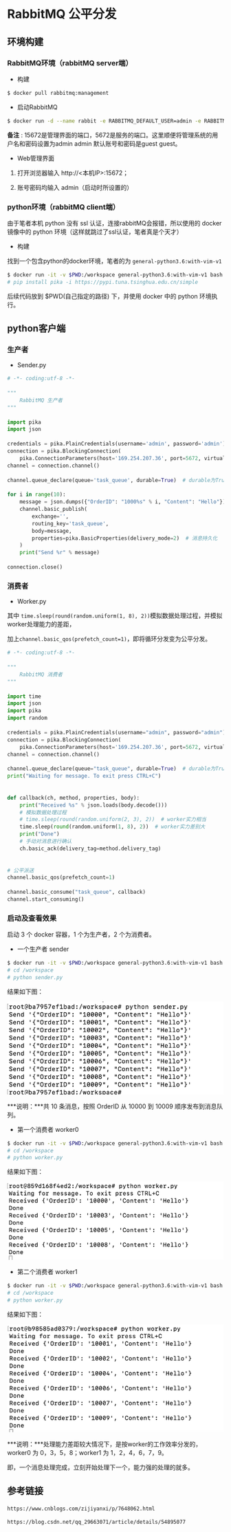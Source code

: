 # RabbitMQ 公平分发

## 环境构建

### RabbitMQ环境（rabbitMQ server端）

- 构建

```bash
$ docker pull rabbitmq:management
```

- 启动RabbitMQ

```bash
$ docker run -d --name rabbit -e RABBITMQ_DEFAULT_USER=admin -e RABBITMQ_DEFAULT_PASS=admin -p 15672:15672 -p 5672:5672 rabbitmq:management
```

**备注** : 15672是管理界面的端口，5672是服务的端口。这里顺便将管理系统的用户名和密码设置为admin admin 默认账号和密码是guest guest。

- Web管理界面

1. 打开浏览器输入 http://<本机IP>:15672；

2. 账号密码均输入 admin（启动时所设置的）

### python环境（rabbitMQ client端）

由于笔者本机 python 没有 ssl 认证，连接rabbitMQ会报错，所以使用的 docker 镜像中的 python 环境（这样就跳过了ssl认证，笔者真是个天才）

- 构建

找到一个包含python的docker环境，笔者的为 `general-python3.6:with-vim-v1`

```bash
$ docker run -it -v $PWD:/workspace general-python3.6:with-vim-v1 bash
# pip install pika -i https://pypi.tuna.tsinghua.edu.cn/simple
```

后续代码放到 $PWD(自己指定的路径) 下，并使用 docker 中的 python 环境执行。

## python客户端

### 生产者

- Sender.py

```python
# -*- coding:utf-8 -*-

"""
    RabbitMQ 生产者
"""

import pika
import json

credentials = pika.PlainCredentials(username='admin', password='admin')
connection = pika.BlockingConnection(
    pika.ConnectionParameters(host='169.254.207.36', port=5672, virtual_host='/', credentials=credentials))
channel = connection.channel()

channel.queue_declare(queue='task_queue', durable=True)  # durable为True，消息队列持久化

for i in range(10):
    message = json.dumps({"OrderID": "1000%s" % i, "Content": "Hello"})
    channel.basic_publish(
        exchange='',
        routing_key='task_queue',
        body=message,
        properties=pika.BasicProperties(delivery_mode=2)  # 消息持久化
    )
    print("Send %r" % message)

connection.close()

```

### 消费者

- Worker.py

其中 `time.sleep(round(random.uniform(1, 8), 2))`模拟数据处理过程，并模拟worker处理能力的差距，

加上`channel.basic_qos(prefetch_count=1)`，即将循环分发变为公平分发。

```python
# -*- coding:utf-8 -*-

"""
    RabbitMQ 消费者
"""

import time
import json
import pika
import random

credentials = pika.PlainCredentials(username="admin", password="admin")
connection = pika.BlockingConnection(
    pika.ConnectionParameters(host='169.254.207.36', port=5672, virtual_host='/', credentials=credentials))
channel = connection.channel()

channel.queue_declare(queue="task_queue", durable=True)  # durable为True，消息队列持久化
print("Waiting for message. To exit press CTRL+C")


def callback(ch, method, properties, body):
    print("Received %s" % json.loads(body.decode()))
    # 模拟数据处理过程
    # time.sleep(round(random.uniform(2, 3), 2))  # worker实力相当
    time.sleep(round(random.uniform(1, 8), 2))  # worker实力差别大
    print("Done")
    # 手动对消息进行确认
    ch.basic_ack(delivery_tag=method.delivery_tag)

    
# 公平派送
channel.basic_qos(prefetch_count=1)

channel.basic_consume("task_queue", callback)
channel.start_consuming()

```

### 启动及查看效果

启动 3 个 docker 容器，1 个为生产者，2 个为消费者。

- 一个生产者 sender

```bash
$ docker run -it -v $PWD:/workspace general-python3.6:with-vim-v1 bash
# cd /workspace
# python sender.py
```

结果如下图：

![sender](../images/分发sender.png)

***说明：***共 10 条消息，按照 OrderID 从 10000 到 10009 顺序发布到消息队列。

- 第一个消费者 worker0

```bash
$ docker run -it -v $PWD:/workspace general-python3.6:with-vim-v1 bash
# cd /workspace
# python worker.py
```

结果如下图：

![worker0](../images/公平分发worker0.png)

- 第二个消费者 worker1

```bash
$ docker run -it -v $PWD:/workspace general-python3.6:with-vim-v1 bash
# cd /workspace
# python worker.py
```

结果如下图：

![](../images/公平分发worker1.png)

***说明：***处理能力差距较大情况下，是按worker的工作效率分发的，worker0 为 0，3，5，8；worker1 为 1，2，4，6，7，9。

即，一个消息处理完成，立刻开始处理下一个，能力强的处理的就多。

## 参考链接

`https://www.cnblogs.com/zijiyanxi/p/7648062.html`

`https://blog.csdn.net/qq_29663071/article/details/54895077`

